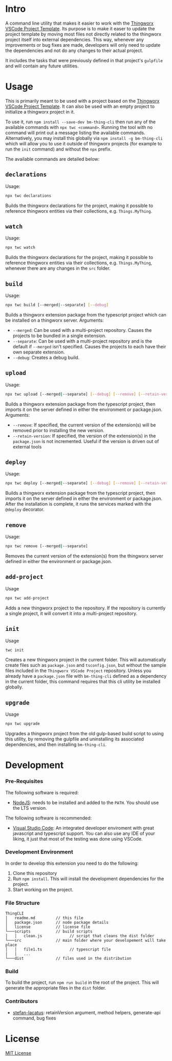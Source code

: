 # Intro

A command line utility that makes it easier to work with the [Thingworx VSCode Project Template](https://github.com/BogdanMihaiciuc/ThingworxVSCodeProject). Its purpose is to make it easer to update the project template by moving most files not directly related to the thingworx project itself into external dependencies. This way, whenever any improvements or bug fixes are made, developers will only need to update the dependencies and not do any changes to their actual project.

It includes the tasks that were previously defined in that project's `gulpfile` and will contain any future utilities.

# Usage

This is primarily meant to be used with a project based on the [Thingworx VSCode Project Template](https://github.com/BogdanMihaiciuc/ThingworxVSCodeProject). It can also be used with an empty project to initialize a thingworx project in it.

To use it, run `npm install --save-dev bm-thing-cli` then run any of the available commands with `npx twc <command>`. Running the tool with no command will print out a message listing the available commands. Alternatively, you may install this globally via `npm install -g bm-thing-cli` which will allow you to use it outside of thingworx projects (for example to run the `init` command) and without the `npx` prefix.

The available commands are detailed below:

## `declarations`

Usage: 
```bash
npx twc declarations
```

Builds the thingworx declarations for the project, making it possible to reference thingworx entities via their collections, e.g. `Things.MyThing`.

## `watch`

Usage: 
```bash
npx twc watch
```

Builds the thingworx declarations for the project, making it possible to reference thingworx entities via their collections, e.g. `Things.MyThing`, whenever there are any changes in the `src` folder.

## `build`

Usage:
```bash
npx twc build [--merged|--separate] [--debug]
```

Builds a thingworx extension package from the typescript project which can be installed on a thingworx server.
Arguments:
 - `--merged`: Can be used with a multi-project repository. Causes the projects to be bundled in a single extension.
 - `--separate`: Can be used with a multi-project repository and is the default if `--merged` isn't specified. Causes the projects to each have their own separate extension.
 - `--debug`: Creates a debug build.

## `upload`
Usage:
```bash
npx twc upload [--merged|--separate] [--debug] [--remove] [--retain-version]
```

Builds a thingworx extension package from the typescript project, then imports it on the server defined in either the environment or package.json.
Arguments:
 - `--remove`: If specified, the current version of the extension(s) will be removed prior to installing the new version.
 - `--retain-version`: If specified, the version of the extension(s) in the `package.json` is not incremented. Useful if the version is driven out of external tools

## `deploy`
Usage:
```bash
npx twc deploy [--merged|--separate] [--debug] [--remove] [--retain-version]
```

Builds a thingworx extension package from the typescript project, then imports it on the server defined in either the environment or package.json. After the installation is complete, it runs the services marked with the `@deploy` decorator.

## `remove`
Usage:
```bash
npx twc remove [--merged|--separate]
```

Removes the current version of the extension(s) from the thingworx server defined in either the environment or package.json.

## `add-project`
Usage
```bash
npx twc add-project
```

Adds a new thingworx project to the repository. If the repository is currently a single project, it will convert it into a multi-project repository.

## `init`
Usage
```bash
twc init
```

Creates a new thingworx project in the current folder. This will automatically create files such as `package.json` and `tsconfig.json`, but without the sample files included in the `Thingworx VSCode Project` repository. Unless you already have a `package.json` file with `bm-thing-cli` defined as a dependency in the current folder, this command requires that this cli utility be installed globally.

## `upgrade`
Usage
```bash
npx twc upgrade
```

Upgrades a thingworx project from the old gulp-based build script to using this utility, by removing the gulpfile and uninstalling its associated dependencies, and then installing `bm-thing-cli`.

# Development

### Pre-Requisites

The following software is required:

* [NodeJS](https://nodejs.org/en/): needs to be installed and added to the `PATH`. You should use the LTS version.

The following software is recommended:

* [Visual Studio Code](https://code.visualstudio.com/): An integrated developer enviroment with great javascript and typescript support. You can also use any IDE of your liking, it just that most of the testing was done using VSCode.

### Development Environment
In order to develop this extension you need to do the following:
1. Clone this repository
2. Run `npm install`. This will install the development dependencies for the project.
3. Start working on the project.

### File Structure
```
ThingCLI
│   readme.md         // this file
│   package.json      // node package details
│   license           // license file
└───scripts           // build scripts
│   │   clean.js            // script that cleans the dist folder
└───src               // main folder where your developement will take place
│   │   file1.ts            // typescript file
|   |   ...
└───dist              // files used in the distribution
```

### Build

To build the project, run `npm run build` in the root of the project. This will generate the appropriate files in the `dist` folder.

### Contributors

 - [stefan-lacatus](https://github.com/stefan-lacatus): retainVersion argument, method helpers, generate-api command, bug fixes

#  License

[MIT License](LICENSE)
